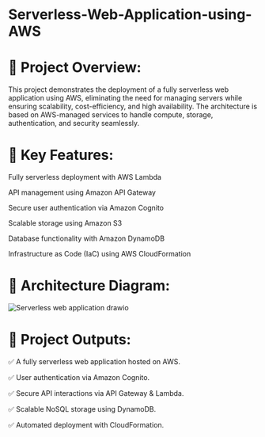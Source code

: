 # Serverless-Web-Application-using-AWS

# 📌 Project Overview:
This project demonstrates the deployment of a fully serverless web application using AWS, eliminating the need for managing servers while ensuring scalability, cost-efficiency, and high availability. The architecture is based on AWS-managed services to handle compute, storage, authentication, and security seamlessly.

# 🎯 Key Features:

Fully serverless deployment with AWS Lambda

API management using Amazon API Gateway

Secure user authentication via Amazon Cognito

Scalable storage using Amazon S3

Database functionality with Amazon DynamoDB

Infrastructure as Code (IaC) using AWS CloudFormation

# 📸 Architecture Diagram:

![Serverless web application drawio](https://github.com/user-attachments/assets/3959056a-1a7d-440a-8e19-55fecc8f81d5)


# 📌 Project Outputs:

✅ A fully serverless web application hosted on AWS.

✅ User authentication via Amazon Cognito.

✅ Secure API interactions via API Gateway & Lambda.

✅ Scalable NoSQL storage using DynamoDB.

✅ Automated deployment with CloudFormation.
